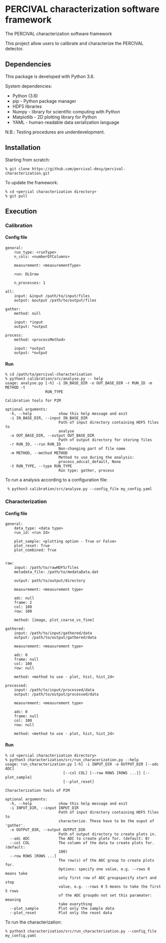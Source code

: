 # PERCIVAL characterization software framework

The PERCIVAL characterization software framework

This project allow users to calibrate and characterize the PERCIVAL detector.

## Dependencies

This package is developed with Python 3.6.

System dependencies:
  * Python (3.6)
  * pip - Python package manager
  * HDF5 libraries 
  * Numpy - library for scientific computing with Python   
  * Matplotlib - 2D plotting library for Python
  * YAML -  human-readable data serialization language 

N.B.: Testing procedures are underdevelopment.  

## Installation

Starting from scratch:
```
% git clone https://github.com/percival-desy/percival-characterization.git
``` 

To update the framework:
```
% cd <percial characterization directory>
% git pull
```

## Execution

### Calibration

#### Config file

```
general:
    run_type: <runType>
    n_cols: <numberOfColumns>
 
    measurement: <measurementType>
 
    run: DLSraw
 
    n_processes: 1
 
all:
    input: &input /path/to/input/files
    output: &output /path/to/output/files
 
gather:
    method: null
 
    input: *input
    output: *output
 
process:
    method: <processMethod>
 
    input: *output
    output: *output
```

#### Run

```
% cd /path/to/percival-characterisation
% python3 calibration/src/analyse.py -- help
usage: analyse.py [-h] -i IN_BASE_DIR -o OUT_BASE_DIR -r RUN_ID -m METHOD -t
                  RUN_TYPE
 
Calibration tools for P2M
 
optional arguments:
  -h, --help            show this help message and exit
  -i IN_BASE_DIR, --input IN_BASE_DIR
                        Path of input directory containing HDF5 files to
                        analyse
  -o OUT_BASE_DIR, --output OUT_BASE_DIR
                        Path of output directory for storing files
  -r RUN_ID, --run RUN_ID
                        Non-changing part of file name
  -m METHOD, --method METHOD
                        Method to use during the analysis:
                        process_adccal_default, None
  -t RUN_TYPE, --type RUN_TYPE
                        Run type: gather, process

```

To run a analysis according to a configuration file:

```
 % python3 calibration/src/analyse.py --config_file my_config.yaml
```


### Characterization

#### Config file

```
general:
    data_type: <data type>
    run_id: <run Id>
 
    plot_sample: <plotting option - True or False>
    plot_reset: True
    plot_combined: True
 
 
raw:
    input: /path/to/rawHDF5/files
    metadata_file: /path/to/medataData.dat
 
    output: path/to/output/directory
     
    measurement: <measurement type>
 
    adc: null
    frame: 2
    col: 100
    row: 100
 
    method: [image, plot_coarse_vs_fine]
 
gathered:
    input: /path/to/input/gathered/data
    output: /path/to/output/gathered/data
 
    measurement: <measurement type>
 
    adc: 0
    frame: null
    col: 100
    row: null
 
    method: <method to use - plot, hist, hist_2d>
 
processed:
    input: /path/to/input/processed/data
    output: /path/to/output/processed/data
 
    measurement: <measurement type>
 
    adc: 0
    frame: null
    col: 100
    row: null
 
    method: <method to use - plot, hist, hist_2d>
```

#### Run

```
% cd <percial characterization directory>
% python3 characterization/src/run_characerization.py --help
usage: run_characterization.py [-h] -i INPUT_DIR -o OUTPUT_DIR [--adc ADC]
                          [--col COL] [--row ROWS [ROWS ...]] [--plot_sample]
                          [--plot_reset]
 
Characterization tools of P2M
 
optional arguments:
  -h, --help            show this help message and exit
  -i INPUT_DIR, --input INPUT_DIR
                        Path of input directory containing HDF5 files to
                        characterize. These have to be the ouput of 'gather'.
  -o OUTPUT_DIR, --output OUTPUT_DIR
                        Path of output directory to create plots in.
  --adc ADC             The ADC to create plots for. (default: 0)
  --col COL             The column of the data to create plots for. (default:
                        100)
  --row ROWS [ROWS ...]
                        The row(s) of the ADC group to create plots for.
                        Options: specify one value, e.g. --rows 0 means take
                        only first row of ADC groupspecify start and stop
                        value, e.g. --rows 0 5 means to take the first 5 rows
                        of the ADC groupdo not set this paramater: meaning
                        take everything
  --plot_sample         Plot only the sample data
  --plot_reset          Plot only the reset data
```

To run the characterization: 

```
% python3 characterization/src/run_characterization.py --config_file my_config.yaml
```

